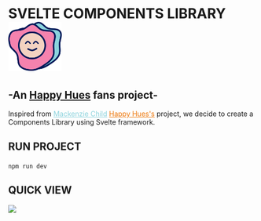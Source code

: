 # <span height="100px">SVELTE COMPONENTS LIBRARY</span> <img src="./src/assets/OMELETTE.png" height="100px"/>
## -An <a href="https://www.happyhues.co/palettes/17">Happy Hues</a> fans project-       

Inspired from <a href="https://www.mackenziechild.me/" style="color: #8bd3dd">Mackenzie Child</a> <a href="https://www.happyhues.co/palettes/17" style="color: #ED7608;">Happy Hues's</a> project, we decide to create a Components Library using Svelte framework.       

## RUN PROJECT      
```npm run dev```    

## QUICK VIEW   
<img src="./src/assets/FIGMA.png" height="1000px"/>
